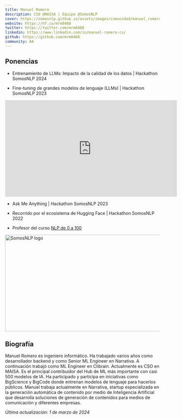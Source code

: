 ```yaml
---
title: Manuel Romero
description: CSO @MAISA | Equipo @SomosNLP
cover: https://somosnlp.github.io/assets/images/comunidad/manuel_romero.jpg
website: https://hf.co/mrm8488
twitter: https://twitter.com/mrm8488
linkedin: https://www.linkedin.com/in/manuel-romero-cs/
github: https://github.com/mrm8488
community: AA
---
```


## Ponencias

- Entrenamiento de LLMs: Impacto de la calidad de los datos | Hackathon SomosNLP 2024

<EventSummary
    description="En este taller comentamos cómo es posible ajustar (hacer fine-tuning) a LLMs con una configuración de hardware humilde gracias a las últimas técnicas de PEFT como QLoRA y librerías de optimización."
    poster="https://somosnlp.github.io/assets/images/eventos/240311_manu_romero.jpg"
    video="https://www.youtube.com/embed/hPq5NG8kA8w"
    slides="https://drive.google.com/open?id=1KSTcLzOJvGp3b5cxMk5b14QbiV_rUGdZ"
    notebook=""
    name="Manu Romero"
    website=""
    twitter="https://twitter.com/mrm8488"
    linkedin="https://www.linkedin.com/in/manuel-romero-cs"
    github=""
    bio="MLE/CSO @maisaAI_. Head Contrib/ Ambassador🤗 @huggingface. Research 🌸@bigsciencew/@BigCodeProject"
    hide_personal_info
/>

- Fine-tuning de grandes modelos de lenguaje (LLMs) | Hackathon SomosNLP 2023

<iframe width="560" height="315" src="https://www.youtube.com/embed/videoseries?list=PLTA-KAy8nxaCDc0IJpLac-3csiAepV546" title="YouTube video player" frameborder="0" allow="accelerometer; autoplay; clipboard-write; encrypted-media; gyroscope; picture-in-picture; web-share" allowfullscreen></iframe>

- Ask Me Anything | Hackathon SomosNLP 2023

<EventSummary
    description=""
    poster="https://somosnlp.github.io/assets/images/eventos/230327_ama_con_manuel_romero.jpg"
    video="https://www.youtube.com/embed/ADYPxZlUZDY"
    name=""
    website=""
    twitter=""
    linkedin=""
    github=""
    bio=""
/>

- Recorrido por el ecosistema de Hugging Face | Hackathon SomosNLP 2022

<EventSummary
    description="En este taller Manuel Romero nos mostrará todos las herramientas que Hugging Face provee para colaborar a la democratización de la IA: Tokenizers, Datasets, Model Hub y Spaces. Además, nos enseñará cómo aprovechar todas esas herramientas para crear nuestro modelo (y base de datos) desde cero y ponerlo en producción."
    poster="https://somosnlp.github.io/assets/images/evento_manu.png"
    video="https://www.youtube.com/embed/_TbNgSodiPY"
    name="Manuel Romero"
    website="https://hf.co/mrm8488"
    twitter="https://twitter.com/mrm8488"
    linkedin="https://www.linkedin.com/in/manuel-romero-cs/"
    github="https://github.com/mrm8488"
    bio="Manuel tiene una “mente inquieta y un alma emprendedora”. Estudió ingeniería informática y cuenta con casi 10 años de experiencia como desarrollador back-end y arquitecto de software. Además, es un SCRUM Master y Product Owner certificado. Actualmente trabaja en Narrativa como Ingeniero Senior de Inteligencia Artificial especializado en NLP/NLG y es el mayor contribuidor del Model Hub de Hugging Face con casi 300 modelos."
    hide_personal_info
/>

- Profesor del curso [NLP de 0 a 100](https://somosnlp.org/nlp-de-cero-a-cien)

<div class="flex justify-center">
    <a href="https://somosnlp.org/nlp-de-cero-a-cien" target="_blank">
        <img src="https://somosnlp.github.io/assets/images/nlp_de_cero_a_cien.jpeg" alt="SomosNLP logo" width="560" height="315" />
    </a>
</div>

## Biografía

Manuel Romero es ingeniero informático. Ha trabajado varios años como desarrollador backend y como Senior ML Engineer en Narrativa. A continuación trabajó como ML Engineer en Clibrain. Actualmente es CSO en MAISA. Es el principal contribuidor del Hub de ML más importante con casi 500 modelos de IA. Ha participado y participa en iniciativas como BigScience y BigCode donde entrenan modelos de lenguaje para hacerlos públicos. Manuel trabaja actualmente en Narrativa, startup especializada en la generación automática de contenido por medio de Inteligencia Artificial que desarrolla soluciones de generación de contenidos para medios de comunicación y diferentes empresas.

*Última actualización: 1 de marzo de 2024*
